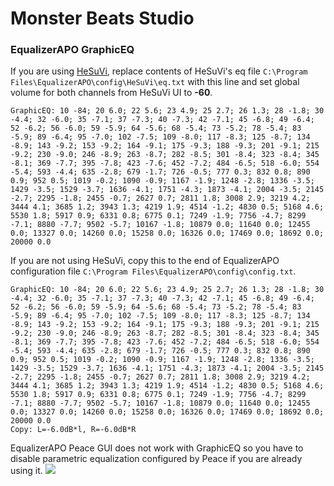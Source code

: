 # Monster Beats Studio
### EqualizerAPO GraphicEQ
If you are using [HeSuVi](https://sourceforge.net/projects/hesuvi/), replace contents of HeSuVi's eq file `C:\Program Files\EqualizerAPO\config\HeSuVi\eq.txt` with this line and set global volume for both channels from HeSuVi UI to **-60**.
```
GraphicEQ: 10 -84; 20 6.0; 22 5.6; 23 4.9; 25 2.7; 26 1.3; 28 -1.8; 30 -4.4; 32 -6.0; 35 -7.1; 37 -7.3; 40 -7.3; 42 -7.1; 45 -6.8; 49 -6.4; 52 -6.2; 56 -6.0; 59 -5.9; 64 -5.6; 68 -5.4; 73 -5.2; 78 -5.4; 83 -5.9; 89 -6.4; 95 -7.0; 102 -7.5; 109 -8.0; 117 -8.3; 125 -8.7; 134 -8.9; 143 -9.2; 153 -9.2; 164 -9.1; 175 -9.3; 188 -9.3; 201 -9.1; 215 -9.2; 230 -9.0; 246 -8.9; 263 -8.7; 282 -8.5; 301 -8.4; 323 -8.4; 345 -8.1; 369 -7.7; 395 -7.8; 423 -7.6; 452 -7.2; 484 -6.5; 518 -6.0; 554 -5.4; 593 -4.4; 635 -2.8; 679 -1.7; 726 -0.5; 777 0.3; 832 0.8; 890 0.9; 952 0.5; 1019 -0.2; 1090 -0.9; 1167 -1.9; 1248 -2.8; 1336 -3.5; 1429 -3.5; 1529 -3.7; 1636 -4.1; 1751 -4.3; 1873 -4.1; 2004 -3.5; 2145 -2.7; 2295 -1.8; 2455 -0.7; 2627 0.7; 2811 1.8; 3008 2.9; 3219 4.2; 3444 4.1; 3685 1.2; 3943 1.3; 4219 1.9; 4514 -1.2; 4830 0.5; 5168 4.6; 5530 1.8; 5917 0.9; 6331 0.8; 6775 0.1; 7249 -1.9; 7756 -4.7; 8299 -7.1; 8880 -7.7; 9502 -5.7; 10167 -1.8; 10879 0.0; 11640 0.0; 12455 0.0; 13327 0.0; 14260 0.0; 15258 0.0; 16326 0.0; 17469 0.0; 18692 0.0; 20000 0.0
```
If you are not using HeSuVi, copy this to the end of EqualizerAPO configuration file `C:\Program Files\EqualizerAPO\config\config.txt`.
```
GraphicEQ: 10 -84; 20 6.0; 22 5.6; 23 4.9; 25 2.7; 26 1.3; 28 -1.8; 30 -4.4; 32 -6.0; 35 -7.1; 37 -7.3; 40 -7.3; 42 -7.1; 45 -6.8; 49 -6.4; 52 -6.2; 56 -6.0; 59 -5.9; 64 -5.6; 68 -5.4; 73 -5.2; 78 -5.4; 83 -5.9; 89 -6.4; 95 -7.0; 102 -7.5; 109 -8.0; 117 -8.3; 125 -8.7; 134 -8.9; 143 -9.2; 153 -9.2; 164 -9.1; 175 -9.3; 188 -9.3; 201 -9.1; 215 -9.2; 230 -9.0; 246 -8.9; 263 -8.7; 282 -8.5; 301 -8.4; 323 -8.4; 345 -8.1; 369 -7.7; 395 -7.8; 423 -7.6; 452 -7.2; 484 -6.5; 518 -6.0; 554 -5.4; 593 -4.4; 635 -2.8; 679 -1.7; 726 -0.5; 777 0.3; 832 0.8; 890 0.9; 952 0.5; 1019 -0.2; 1090 -0.9; 1167 -1.9; 1248 -2.8; 1336 -3.5; 1429 -3.5; 1529 -3.7; 1636 -4.1; 1751 -4.3; 1873 -4.1; 2004 -3.5; 2145 -2.7; 2295 -1.8; 2455 -0.7; 2627 0.7; 2811 1.8; 3008 2.9; 3219 4.2; 3444 4.1; 3685 1.2; 3943 1.3; 4219 1.9; 4514 -1.2; 4830 0.5; 5168 4.6; 5530 1.8; 5917 0.9; 6331 0.8; 6775 0.1; 7249 -1.9; 7756 -4.7; 8299 -7.1; 8880 -7.7; 9502 -5.7; 10167 -1.8; 10879 0.0; 11640 0.0; 12455 0.0; 13327 0.0; 14260 0.0; 15258 0.0; 16326 0.0; 17469 0.0; 18692 0.0; 20000 0.0
Copy: L=-6.0dB*l, R=-6.0dB*R
```
EqualizerAPO Peace GUI does not work with GraphicEQ so you have to disable parametric equalization configured by Peace if you are already using it.
![](https://raw.githubusercontent.com/jaakkopasanen/AutoEq/master/results/Headphone.com/innerfidelity/onear/Monster%20Beats%20Studio/Monster%20Beats%20Studio.png)
